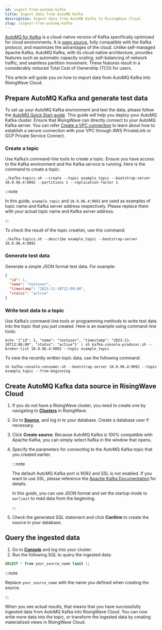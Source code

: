 ```yaml
---
id: ingest-from-automq-kafka
title: Ingest data from AutoMQ Kafka
description: Ingest data from AutoMQ Kafka to RisingWave Cloud.
slug: /ingest-from-automq-kafka
---
```

<head>
  <link rel="canonical" href="https://docs.risingwave.com/docs/current/ingest-from-automq-kafka/" />
</head>

[AutoMQ for Kafka](https://docs.automq.com/zh/docs/automq-s3kafka/YUzOwI7AgiNIgDk1GJAcu6Uanog) is a cloud-native version of Kafka specifically optimized for cloud environments. It is [open source](https://github.com/AutoMQ/automq-for-kafka), fully compatible with the Kafka protocol, and maximizes the advantages of the cloud. Unlike self-managed Apache Kafka, AutoMQ Kafka, with its cloud-native architecture, provides features such as automatic capacity scaling, self-balancing of network traffic, and seamless partition movement. These features result in a considerably reduced Total Cost of Ownership (TCO) for users.

This article will guide you on how to import data from AutoMQ Kafka into RisingWave Cloud.

## Prepare AutoMQ Kafka and generate test data

To set up your AutoMQ Kafka environment and test the data, please follow the [AutoMQ Quick Start guide](https://docs.automq.com/zh/docs/automq-s3kafka/VKpxwOPvciZmjGkHk5hcTz43nde). This guide will help you deploy your AutoMQ Kafka cluster. Ensure that RisingWave can directly connect to your AutoMQ Kafka server. You can refer [Create a VPC connection](/cloud/create-a-connection/) to learn about how to establish a secure connection with your VPC through AWS PrivateLink or GCP Private Service Connect.

### Create a topic

Use Kafka’s command-line tools to create a topic. Ensure you have access to the Kafka environment and the Kafka service is running. Here is the command to create a topic:

```shell
./kafka-topics.sh --create --topic example_topic --bootstrap-server 10.0.96.4:9092 --partitions 1 --replication-factor 1
```
:::note

In this guide, `example_topic` and `10.0.96.4:9092` are used as examples of topic name and Kafka server address respectively. Please replace them with your actual topic name and Kafka server address.

:::


To check the result of the topic creation, use this command:
```shell
./kafka-topics.sh --describe example_topic --bootstrap-server 10.0.96.4:9092
```
### Generate test data

Generate a simple JSON format test data. For example:
```json
{
  "id": 1,
  "name": "testuser",
  "timestamp": "2023-11-10T12:00:00",
  "status": "active"
}
```

### Write test data to a topic

Use Kafka’s command-line tools or programming methods to write test data into the topic that you just created. Here is an example using command-line tools:
```shell
echo '{"id": 1, "name": "testuser", "timestamp": "2023-11-10T12:00:00", "status": "active"}' | sh kafka-console-producer.sh --broker-list 10.0.96.4:9092 --topic example_topic
```


To view the recently written topic data, use the following command:
```shell
sh kafka-console-consumer.sh --bootstrap-server 10.0.96.4:9092 --topic example_topic --from-beginning
```

## Create AutoMQ Kafka data source in RisingWave Cloud

1. If you do not have a RisingWave cluster, you need to create one by navigating to [**Clusters**](https://cloud.risingwave.com/clusters/) in RisingWave.
2. Go to [**Source**](https://cloud.risingwave.com/source/), and log in to your database. Create a database user if necessary.
3. Click **Create source**. Because AutoMQ Kafka is 100% compatible with Apache Kafka, you can simply select Kafka in the window that opens. 
5. Specify the parameters for connecting to the AutoMQ Kafka topic that you created earlier.

   :::note

   The default AutoMQ Kafka port is 9092 and SSL is not enabled. If you want to use SSL, please reference the [Apache Kafka Documentation](https://kafka.apache.org/documentation/#security_ssl) for details.
   
   In this guide, you can use JSON format and set the startup mode to `earliest` to read data from the beginning.

   :::

7. Check the generated SQL statement and click **Confirm** to create the source in your database.

## Query the ingested data

1. Go to [**Console**](https://cloud.risingwave.com/console/) and log into your cluster.
2. Run the following SQL to query the ingested data:
```sql
SELECT * from your_source_name limit 1;
```
:::note

Replace `your_source_name` with the name you defined when creating the source.

:::

When you see actual results, that means that you have successfully ingested data from AutoMQ Kafka into RisingWave Cloud. You can now write more data into the topic, or transform the ingested data by creating materialized views in RisingWave Cloud.
